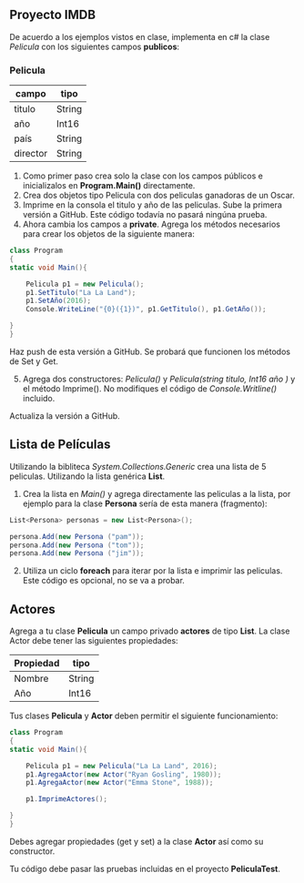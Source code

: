 ## Proyecto IMDB

De acuerdo a los ejemplos vistos en clase, implementa en c# la clase *Pelicula*  con los siguientes campos **publicos**:


### Pelicula
| campo                | tipo           |
| ---------------------|----------------|
| titulo               | String         |
| año                  | Int16          |
| país                 | String         |
| director             | String         |


1. Como primer paso crea solo la clase con los campos públicos e inicializalos en **Program.Main()** directamente.
2. Crea dos objetos tipo Pelicula con dos peliculas ganadoras de un Oscar. 
3. Imprime en la consola el titulo y año de las peliculas. 
Sube la primera versión a GitHub. Este código todavía no pasará ningúna prueba.
4. Ahora cambia los campos a **private**. Agrega los métodos necesarios para crear los objetos de la siguiente manera:

```csharp
class Program 
{
static void Main(){

    Pelicula p1 = new Pelicula();
    p1.SetTitulo("La La Land");
    p1.SetAño(2016);
    Console.WriteLine("{0}({1})", p1.GetTitulo(), p1.GetAño());

}
} 
```
Haz push de esta versión a GitHub. 
Se probará que funcionen los métodos de Set y Get.

5. Agrega dos constructores: *Pelicula()* y *Pelicula(string titulo, Int16 año )* y el método Imprime(). No modifiques el código de *Console.Writline()* incluido.

Actualiza la versión a GitHub.

## Lista de Películas 

Utilizando la bibliteca *System.Collections.Generic* crea una lista de 5 peliculas. Utilizando la lista genérica **List<Pelicula>**.
1. Crea la lista en *Main()* y agrega directamente las peliculas a la lista, por ejemplo para la clase **Persona** sería de esta manera (fragmento):

```csharp
List<Persona> personas = new List<Persona>();

persona.Add(new Persona ("pam"));
persona.Add(new Persona ("tom"));
persona.Add(new Persona ("jim"));

```
2. Utiliza un ciclo **foreach** para iterar por la lista e imprimir las peliculas. Este código es opcional, no se va a probar.

## Actores 
Agrega a tu clase **Pelicula** un campo privado **actores** de tipo **List<Actor>**. 
La clase Actor debe tener las siguientes propiedades: 
    
| Propiedad             | tipo           |
| ---------------------|----------------|
| Nombre               | String         |
| Año                  | Int16          |

Tus clases **Pelicula** y **Actor** deben permitir el siguiente funcionamiento:

```csharp
class Program 
{
static void Main(){

    Pelicula p1 = new Pelicula("La La Land", 2016);
    p1.AgregaActor(new Actor("Ryan Gosling", 1980));
    p1.AgregaActor(new Actor("Emma Stone", 1988));

    p1.ImprimeActores();

}
} 
```
Debes agregar propiedades (get y set) a la clase **Actor** así como su constructor.

Tu código debe pasar las pruebas incluidas en el proyecto **PeliculaTest**.
